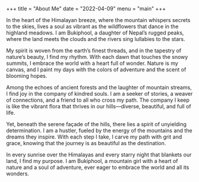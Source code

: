 +++
title = "About Me"
date = "2022-04-09"
menu = "main"
+++

In the heart of the Himalayan breeze, where the mountain whispers secrets to the skies, lives a soul as vibrant as the wildflowers that dance in the highland meadows. I am Bukiphool, a daughter of Nepal’s rugged peaks, where the land meets the clouds and the rivers sing lullabies to the stars.

My spirit is woven from the earth’s finest threads, and in the tapestry of nature’s beauty, I find my rhythm. With each dawn that touches the snowy summits, I embrace the world with a heart full of wonder. Nature is my canvas, and I paint my days with the colors of adventure and the scent of blooming hopes.

Among the echoes of ancient forests and the laughter of mountain streams, I find joy in the company of kindred souls. I am a seeker of stories, a weaver of connections, and a friend to all who cross my path. The company I keep is like the vibrant flora that thrives in our hills—diverse, beautiful, and full of life.

Yet, beneath the serene façade of the hills, there lies a spirit of unyielding determination. I am a hustler, fueled by the energy of the mountains and the dreams they inspire. With each step I take, I carve my path with grit and grace, knowing that the journey is as beautiful as the destination.

In every sunrise over the Himalayas and every starry night that blankets our land, I find my purpose. I am Bukiphool, a mountain girl with a heart of nature and a soul of adventure, ever eager to embrace the world and all its wonders.

